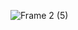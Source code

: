 ![Frame 2 (5)](https://user-images.githubusercontent.com/60680321/99088017-36439980-25aa-11eb-8dd0-e5da00d4a195.png)
